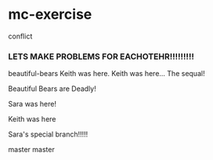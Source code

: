 # mc-exercise

conflict
### LETS MAKE PROBLEMS FOR EACHOTEHR!!!!!!!!!

beautiful-bears
Keith was here.
Keith was here... The sequal!

Beautiful Bears are Deadly!

Sara was here!

Keith was here

Sara's special branch!!!!!

master
master
